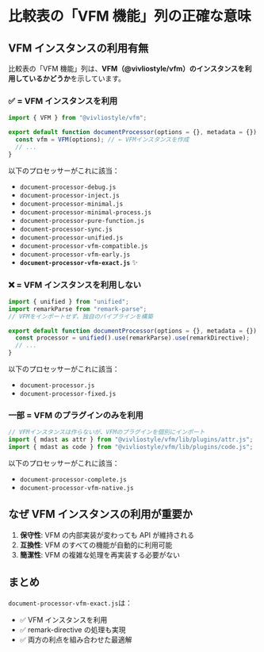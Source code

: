 # 比較表の「VFM 機能」列の正確な意味

## VFM インスタンスの利用有無

比較表の「VFM 機能」列は、**VFM（@vivliostyle/vfm）のインスタンスを利用しているかどうか**を示しています。

### ✅ = VFM インスタンスを利用

```javascript
import { VFM } from "@vivliostyle/vfm";

export default function documentProcessor(options = {}, metadata = {}) {
  const vfm = VFM(options); // ← VFMインスタンスを作成
  // ...
}
```

以下のプロセッサーがこれに該当：

- `document-processor-debug.js`
- `document-processor-inject.js`
- `document-processor-minimal.js`
- `document-processor-minimal-process.js`
- `document-processor-pure-function.js`
- `document-processor-sync.js`
- `document-processor-unified.js`
- `document-processor-vfm-compatible.js`
- `document-processor-vfm-early.js`
- **`document-processor-vfm-exact.js`** ✨

### ❌ = VFM インスタンスを利用しない

```javascript
import { unified } from "unified";
import remarkParse from "remark-parse";
// VFMをインポートせず、独自のパイプラインを構築

export default function documentProcessor(options = {}, metadata = {}) {
  const processor = unified().use(remarkParse).use(remarkDirective);
  // ...
}
```

以下のプロセッサーがこれに該当：

- `document-processor.js`
- `document-processor-fixed.js`

### 一部 = VFM のプラグインのみを利用

```javascript
// VFMインスタンスは作らないが、VFMのプラグインを個別にインポート
import { mdast as attr } from "@vivliostyle/vfm/lib/plugins/attr.js";
import { mdast as code } from "@vivliostyle/vfm/lib/plugins/code.js";
```

以下のプロセッサーがこれに該当：

- `document-processor-complete.js`
- `document-processor-vfm-native.js`

## なぜ VFM インスタンスの利用が重要か

1. **保守性**: VFM の内部実装が変わっても API が維持される
2. **互換性**: VFM のすべての機能が自動的に利用可能
3. **簡潔性**: VFM の複雑な処理を再実装する必要がない

## まとめ

`document-processor-vfm-exact.js`は：

- ✅ VFM インスタンスを利用
- ✅ remark-directive の処理も実現
- ✅ 両方の利点を組み合わせた最適解
